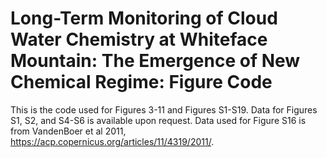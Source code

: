 # Long-Term Monitoring of Cloud Water Chemistry at Whiteface Mountain: The Emergence of New Chemical Regime: Figure Code
This is the code used for Figures 3-11 and Figures S1-S19. Data for Figures S1, S2, and S4-S6 is available upon request. Data used for Figure S16 is from VandenBoer et al 2011, https://acp.copernicus.org/articles/11/4319/2011/.
